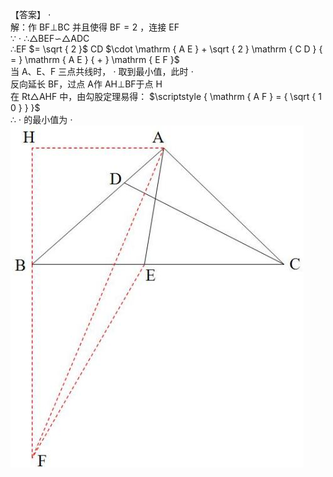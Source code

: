【答案】 $\cdot$   
解：作 BF⊥BC 并且使得 $\mathrm { B F } { = } 2$ ，连接 EF  
∵ $\cdot$ ∴△BEF∽△ADC  
∴EF $= \sqrt { 2 }$ CD $\cdot \mathrm { A E } + \sqrt { 2 } \mathrm { C D } { = } \mathrm { A E } { + } \mathrm { E F }$   
当 A、E、F 三点共线时， $\cdot$ 取到最小值，此时 $\cdot$   
反向延长 BF，过点 A作 AH⊥BF于点 H  
在 Rt△AHF 中，由勾股定理易得： $\scriptstyle { \mathrm { A F } = { \sqrt { 1 0 } } }$   
∴ $\cdot$ 的最小值为 $\cdot$
![](<../../qs_image_DB/专题2-6__逆等线之乾坤大挪移（解析版）/6c1c0dd12a82d2e91ac1fde859139ba72046dcf7d356857b3e952c3b0d0c2e09.jpg>)
